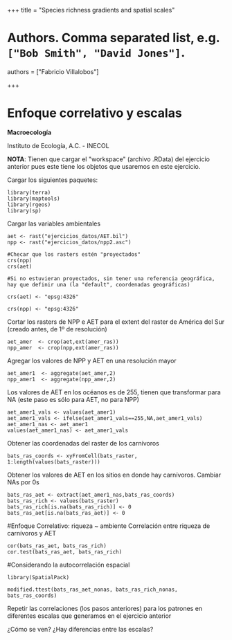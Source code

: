+++
title = "Species richness gradients and spatial scales"

# Authors. Comma separated list, e.g. `["Bob Smith", "David Jones"]`.
authors = ["Fabricio Villalobos"]

  
+++

# Enfoque correlativo y escalas

**Macroecología**

Instituto de Ecología, A.C. - INECOL


**NOTA**: Tienen que cargar el "workspace" (archivo .RData) del ejercicio anterior pues este tiene los objetos que usaremos en este ejercicio.

Cargar los siguientes paquetes:
```{r eval=FALSE}
library(terra)
library(maptools)
library(rgeos)
library(sp)
```

Cargar las variables ambientales
```{r eval=FALSE} 
aet <- rast("ejercicios_datos/AET.bil")
npp <- rast("ejercicios_datos/npp2.asc")

#Checar que los rasters estén "proyectados"
crs(npp)
crs(aet)

#Si no estuvieran proyectados, sin tener una referencia geográfica, hay que definir una (la "default", coordenadas geográficas)

crs(aet) <- "epsg:4326"

crs(npp) <- "epsg:4326"

```

Cortar los rasters de NPP e AET para el extent del raster de América del Sur (creado antes, de 1º de resolución)
```{r eval=FALSE}
aet_amer  <- crop(aet,ext(amer_ras))
npp_amer  <- crop(npp,ext(amer_ras))
```

Agregar los valores de NPP y AET en una resolución mayor
```{r eval=FALSE}
aet_amer1  <- aggregate(aet_amer,2)
npp_amer1  <- aggregate(npp_amer,2)
```

Los valores de AET en los océanos es de 255, tienen que transformar para NA (este paso es sólo para AET, no para NPP)
```{r eval=FALSE}
aet_amer1_vals <- values(aet_amer1)
aet_amer1_vals <- ifelse(aet_amer1_vals==255,NA,aet_amer1_vals)
aet_amer1_nas <- aet_amer1
values(aet_amer1_nas) <- aet_amer1_vals
```

Obtener las coordenadas del raster de los carnívoros
```{r eval=FALSE}
bats_ras_coords <- xyFromCell(bats_raster, 1:length(values(bats_raster)))
```
Obtener los valores de AET en los sitios en donde hay carnívoros. Cambiar NAs por 0s
```{r eval=FALSE}
bats_ras_aet <- extract(aet_amer1_nas,bats_ras_coords)
bats_ras_rich <- values(bats_raster)
bats_ras_rich[is.na(bats_ras_rich)] <- 0
bats_ras_aet[is.na(bats_ras_aet)] <- 0
```

#Enfoque Correlativo: riqueza ~ ambiente
Correlación entre riqueza de carnívoros y AET
```{r eval=FALSE}
cor(bats_ras_aet, bats_ras_rich)
cor.test(bats_ras_aet, bats_ras_rich)
```

#Considerando la autocorrelación espacial
```{r eval=FALSE}
library(SpatialPack)

modified.ttest(bats_ras_aet_nonas, bats_ras_rich_nonas, bats_ras_coords)

```

Repetir las correlaciones (los pasos anteriores) para los patrones en diferentes escalas que generamos en el ejercicio anterior

¿Cómo se ven? 
¿Hay diferencias entre las escalas?
